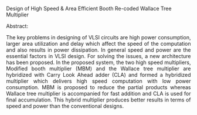 Design of High Speed & Area Efficient Booth Re-coded Wallace Tree Multiplier

Abstract:
<p align="justify">The key problems in designing of VLSI circuits are high power consumption, larger area utilization and delay which affect the speed of the computation and also results in power dissipation. In general speed and power are the essential factors in VLSI design. For solving the issues, a new architecture has been proposed. In the proposed system, the two high speed multipliers, Modified booth multiplier (MBM) and the Wallace tree multiplier are hybridized with Carry Look Ahead adder (CLA) and formed a hybridized multiplier which delivers high speed computation with low power consumption.
MBM is proposed to reduce the partial products whereas Wallace tree multiplier is accompanied for fast addition and CLA is used for final accumulation. This hybrid multiplier produces better results in terms of speed and power than the conventional designs.</p>

